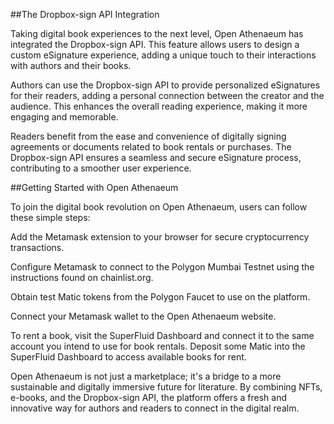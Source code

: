 ##The Dropbox-sign API Integration

Taking digital book experiences to the next level, Open Athenaeum has integrated the Dropbox-sign API. This feature allows users to design a custom eSignature experience, adding a unique touch to their interactions with authors and their books.

Authors can use the Dropbox-sign API to provide personalized eSignatures for their readers, adding a personal connection between the creator and the audience. This enhances the overall reading experience, making it more engaging and memorable.

Readers benefit from the ease and convenience of digitally signing agreements or documents related to book rentals or purchases. The Dropbox-sign API ensures a seamless and secure eSignature process, contributing to a smoother user experience.

##Getting Started with Open Athenaeum

To join the digital book revolution on Open Athenaeum, users can follow these simple steps:

Add the Metamask extension to your browser for secure cryptocurrency transactions.

Configure Metamask to connect to the Polygon Mumbai Testnet using the instructions found on chainlist.org.

Obtain test Matic tokens from the Polygon Faucet to use on the platform.

Connect your Metamask wallet to the Open Athenaeum website.

To rent a book, visit the SuperFluid Dashboard and connect it to the same account you intend to use for book rentals. Deposit some Matic into the SuperFluid Dashboard to access available books for rent.

Open Athenaeum is not just a marketplace; it's a bridge to a more sustainable and digitally immersive future for literature. By combining NFTs, e-books, and the Dropbox-sign API, the platform offers a fresh and innovative way for authors and readers to connect in the digital realm.